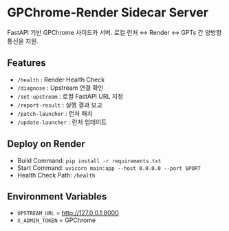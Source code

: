 # GPChrome-Render Sidecar Server

FastAPI 기반 GPChrome 사이드카 서버.
로컬 런처 ↔ Render ↔ GPTs 간 양방향 통신을 지원.

## Features
- `/health` : Render Health Check
- `/diagnose` : Upstream 연결 확인
- `/set-upstream` : 로컬 FastAPI URL 지정
- `/report-result` : 실행 결과 보고
- `/patch-launcher` : 런처 패치
- `/update-launcher` : 런처 업데이트

## Deploy on Render
- Build Command: `pip install -r requirements.txt`
- Start Command: `uvicorn main:app --host 0.0.0.0 --port $PORT`
- Health Check Path: `/health`

## Environment Variables
- `UPSTREAM_URL` = http://127.0.0.1:8000
- `X_ADMIN_TOKEN` = GPChrome
